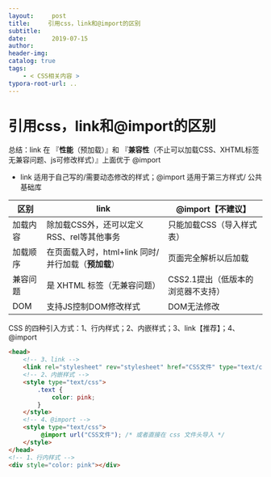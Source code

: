 ```yaml
---
layout:     post
title:     引用css，link和@import的区别
subtitle:  
date:       2019-07-15
author:     
header-img: 
catalog: true
tags:
    - < CSS相关内容 >
typora-root-url: ..
---
```




# 引用css，link和@import的区别

总结：link 在 『**性能**（预加载）』和 『**兼容性**（不止可以加载CSS、XHTML标签无兼容问题、js可修改样式）』上面优于 @import

- link 适用于自己写的/需要动态修改的样式；@import 适用于第三方样式/ 公共基础库

| 区别     | link                                                | @import【不建议】                  |
| -------- | --------------------------------------------------- | ---------------------------------- |
| 加载内容 | 除加载CSS外，还可以定义RSS、rel等其他事务           | 只能加载CSS（导入样式表）          |
| 加载顺序 | 在页面载入时，html+link 同时/并行加载（**预加载**） | 页面完全解析以后加载               |
| 兼容问题 | 是 XHTML 标签（无兼容问题）                         | CSS2.1提出（低版本的浏览器不支持） |
| DOM      | 支持JS控制DOM修改样式                               | DOM无法修改                        |

CSS 的四种引入方式：1、行内样式；2、内嵌样式；3、link【推荐】；4、@import

```html
<head>
    <!-- 3、link -->
    <link rel="stylesheet" rev="stylesheet" href="CSS文件" type="text/css" media="all" />
    <!-- 2、内嵌样式 -->
    <style type="text/css">
        .text {
            color: pink;
        }
    </style>
    <!-- 4、@import -->
    <style type="text/css">
         @import url("CSS文件"); /* 或者直接在 css 文件头导入 */
    </style>
</head>
<!-- 1、行内样式 -->
<div style="color: pink"></div> 
```

